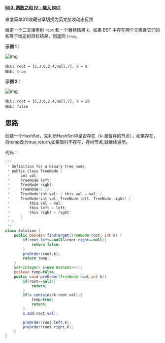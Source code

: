 #### [653. 两数之和 IV - 输入 BST](https://leetcode-cn.com/problems/two-sum-iv-input-is-a-bst/)

难度简单311收藏分享切换为英文接收动态反馈

给定一个二叉搜索树 `root` 和一个目标结果 `k`，如果 BST 中存在两个元素且它们的和等于给定的目标结果，则返回 `true`。

 

**示例 1：**

![img](https://assets.leetcode.com/uploads/2020/09/21/sum_tree_1.jpg)

```
输入: root = [5,3,6,2,4,null,7], k = 9
输出: true
```

**示例 2：**

![img](https://assets.leetcode.com/uploads/2020/09/21/sum_tree_2.jpg)

```
输入: root = [5,3,6,2,4,null,7], k = 28
输出: false
```

## 思路

创建一个HashSet，先判断HashSet中是否存在（k-准备存的节点），如果存在，将temp改为true,return,如果暂时不存在，存树节点,就继续遍历。

代码：

```java
/**
 * Definition for a binary tree node.
 * public class TreeNode {
 *     int val;
 *     TreeNode left;
 *     TreeNode right;
 *     TreeNode() {}
 *     TreeNode(int val) { this.val = val; }
 *     TreeNode(int val, TreeNode left, TreeNode right) {
 *         this.val = val;
 *         this.left = left;
 *         this.right = right;
 *     }
 * }
 */
class Solution {
    public boolean findTarget(TreeNode root, int k) {
        if(root.left==null&&root.right==null){
            return false;
        }
        preOrder(root,k);
        return temp;
    }
    Set<Integer> s=new HashSet<>();
    boolean temp=false;
    public void preOrder(TreeNode root,int k){
        if(root==null){
            return;
        }
        if(s.contains(k-root.val)){
            temp=true;
            return;
        }
        s.add(root.val);

        preOrder(root.left,k);
        preOrder(root.right,k);
    }
}
```